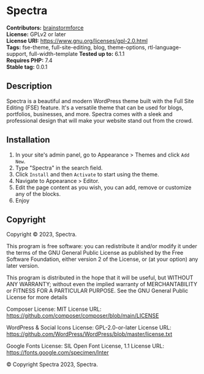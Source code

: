 # Spectra #
**Contributors:** [brainstormforce](https://profiles.wordpress.org/brainstormforce/)  
**License:** GPLv2 or later  
**License URI:** https://www.gnu.org/licenses/gpl-2.0.html  
**Tags:** fse-theme, full-site-editing, blog, theme-options, rtl-language-support, full-width-template
**Tested up to:** 6.1.1  
**Requires PHP:** 7.4  
**Stable tag:** 0.0.1  

## Description ##

Spectra is a beautiful and modern WordPress theme built with the Full Site Editing (FSE) feature. It's a versatile theme that can be used for blogs, portfolios, businesses, and more. Spectra comes with a sleek and professional design that will make your website stand out from the crowd.


## Installation ##
1. In your site's admin panel, go to Appearance > Themes and click `Add New`.
2. Type "Spectra" in the search field.
3. Click `Install` and then `Activate` to start using the theme.
4. Navigate to Appearance > Editor.
5. Edit the page content as you wish, you can add, remove or customize any of the blocks.
6. Enjoy

## Copyright ##

Copyright © 2023, Spectra.

This program is free software: you can redistribute it and/or modify
it under the terms of the GNU General Public License as published by
the Free Software Foundation, either version 2 of the License, or
(at your option) any later version.

This program is distributed in the hope that it will be useful,
but WITHOUT ANY WARRANTY; without even the implied warranty of
MERCHANTABILITY or FITNESS FOR A PARTICULAR PURPOSE. See the GNU General Public License for more details

Composer
License: MIT
License URL: https://github.com/composer/composer/blob/main/LICENSE

WordPress & Social Icons
License: GPL-2.0-or-later
License URL: https://github.com/WordPress/WordPress/blob/master/license.txt

Google Fonts
License: SIL Open Font License, 1.1
License URL: https://fonts.google.com/specimen/Inter 

© Copyright Spectra 2023, Spectra.